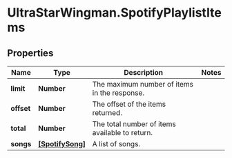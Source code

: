 # UltraStarWingman.SpotifyPlaylistItems

## Properties

Name | Type | Description | Notes
------------ | ------------- | ------------- | -------------
**limit** | **Number** | The maximum number of items in the response. | 
**offset** | **Number** | The offset of the items returned. | 
**total** | **Number** | The total number of items available to return. | 
**songs** | [**[SpotifySong]**](SpotifySong.md) | A list of songs. | 


